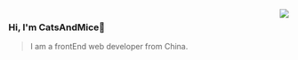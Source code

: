 <img align="right" src="https://github-readme-stats.vercel.app/api?username=CatsAndMice&show_icons=true&icon_color=805AD5&text_color=718096&bg_color=ffffff&hide_title=true" />

### Hi, I'm CatsAndMice👋
>I am a frontEnd web developer from China.

